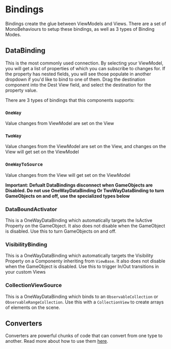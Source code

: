 # Bindings

Bindings create the glue between ViewModels and Views. There are a set of MonoBehaviours to setup these bindings, as well as 3 types of Binding Modes.

## DataBinding
This is the most commonly used connection. By selecting your ViewModel, you will get a list of properties of which you can subscribe to changes for. If the property has nested fields, you will see those populate in another dropdown if you'd like to bind to one of them. Drag the destination component into the Dest View field, and select the destination for the property value.

There are 3 types of bindings that this components supports:
### `OneWay`
Value changes from ViewModel are set on the View

### `TwoWay`
Value changes from the ViewModel are set on the View, and changes on the View will get set on the ViewModel

### `OneWayToSource`
Value changes from the View will get set on the ViewModel

**Important: Defualt DataBindings disconnect when GameObjects are Disabled. Do not use OneWayDataBinding Or TwoWayDataBinding to turn GameObjects on and off, use the specialized types below**

### DataBoundActivator
This is a OneWayDataBinding which automatically targets the IsActive Property on the GameObject. It also does not disable when the GameObject is disabled. Use this to turn GameObjects on and off.

### VisibilityBinding
This is a OneWayDataBinding which automatically targets the Visibility Property on a Componenty inheriting from `ViewBase`. It also does not disable when the GameObject is disabled. Use this to trigger In/Out transitions in your custom Views

### CollectionViewSource
This is a OneWayDataBinding which binds to an `ObservableCollection` or `ObservableRangeCollection`. Use this with a `CollectionView` to create arrays of elements on the scene.

## Converters

Converters are powerful chunks of code that can convert from one type to another. Read more about how to use them [here](./Converters.md).